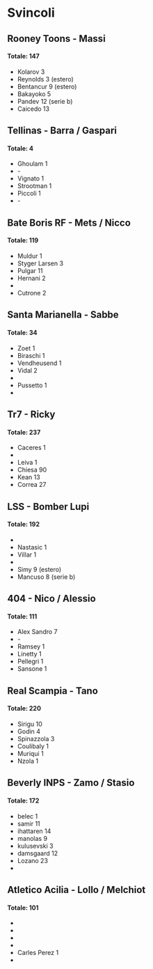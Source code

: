<h1>Svincoli</h1>

<h2>Rooney Toons - Massi</h2>
<h4>Totale: 147</h4>
<ul>
  <li>Kolarov 3</li>
  <li>Reynolds 3 (estero)</li>
  <li>Bentancur 9 (estero)</li>
  <li>Bakayoko 5</li>
  <li>Pandev 12 (serie b)</li>
  <li>Caicedo 13</li>
</ul>

<h2>Tellinas - Barra / Gaspari</h2>
<h4>Totale: 4</h4>
<ul>
  <li>Ghoulam 1</li>
  <li>-</li>
  <li>Vignato 1</li>
  <li>Strootman 1</li>
  <li>Piccoli 1</li>
  <li>-</li>
</ul>

<h2>Bate Boris RF - Mets / Nicco</h2>
<h4>Totale: 119</h4>
<ul>
  <li>Muldur 1</li>
  <li>Styger Larsen 3</li>
  <li>Pulgar 11</li>
  <li>Hernani 2</li>
  <li></li>
  <li>Cutrone 2</li>
</ul>

<h2>Santa Marianella - Sabbe</h2>
<h4>Totale: 34</h4>
<ul>
  <li>Zoet 1</li>
  <li>Biraschi 1</li>
  <li>Vendheusend 1</li>
  <li>Vidal 2</li>
  <li></li>
  <li>Pussetto 1</li>
  <li></li>
</ul>

<h2>Tr7 - Ricky</h2>
<h4>Totale: 237</h4>
<ul>
  <li>Caceres 1</li>
  <li></li>
  <li>Leiva 1</li>
  <li>Chiesa 90</li>
  <li>Kean 13</li>
  <li>Correa 27</li>
</ul>

<h2>LSS - Bomber Lupi</h2>
<h4>Totale: 192</h4>
<ul>
  <li></li>
  <li>Nastasic 1</li>
  <li>Villar 1</li>
  <li></li>
  <li>Simy 9 (estero)</li>
  <li>Mancuso 8 (serie b)</li>
</ul>

<h2>404 - Nico / Alessio</h2>
<h4>Totale: 111</h4>
<ul>
  <li>Alex Sandro 7</li>
  <li>-</li>
  <li>Ramsey 1</li>
  <li>Linetty 1</li>
  <li>Pellegri 1</li>
  <li>Sansone 1</li>
</ul>

<h2>Real Scampia - Tano</h2>
<h4>Totale: 220</h4>
<ul>
  <li>Sirigu 10</li>
  <li>Godin 4</li>
  <li>Spinazzola 3</li>
  <li>Coulibaly 1</li>
  <li>Muriqui 1</li>
  <li>Nzola 1</li>
</ul>

<h2>Beverly INPS - Zamo / Stasio</h2>
<h4>Totale: 172</h4>
<ul>
  <li>belec 1</li>
  <li>samir 11</li>
  <li>ihattaren 14</li>
  <li>manolas 9</li>
  <li>kulusevski 3</li>
  <li>damsgaard 12</li>
  <li>Lozano 23</li>
  <li></li>
</ul>

<h2> Atletico Acilia - Lollo / Melchiot</h2>
<h4>Totale: 101</h4>
<ul>
  <li></li>
  <li></li>
  <li></li>
  <li></li>
  <li>Carles Perez 1</li>
  <li></li>
</ul>
